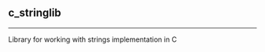## c_stringlib
_____________________________________________________________________________________________________________
Library for working with strings implementation in C
